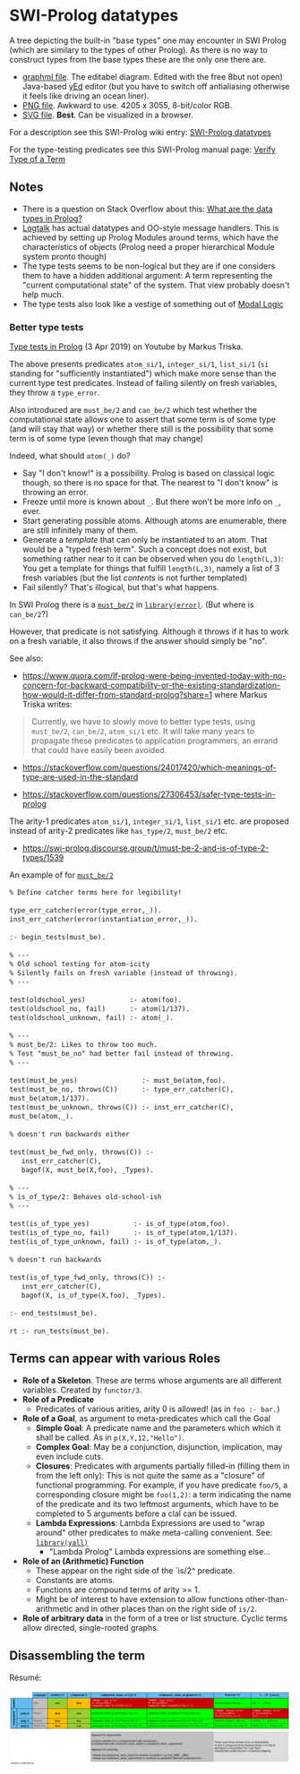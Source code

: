 # SWI-Prolog datatypes

A tree depicting the built-in "base types" one may encounter in SWI Prolog (which are 
similary to the types of other Prolog). As there is no way to construct types from the base types 
these are the only one there are.

- [graphml file](swi_prolog_types.graphml). The editabel diagram. Edited with the free 8but not open) Java-based
[yEd](https://www.yworks.com/products/yed) editor (but you have to switch off antialiasing otherwise it feels like driving
an ocean liner).
- [PNG file](swi_prolog_types.png). Awkward to use. 4205 x 3055, 8-bit/color RGB.
- [SVG file](swi_prolog_types.svg). **Best**. Can be visualized in a browser.

For a description see this SWI-Prolog wiki entry: [SWI-Prolog datatypes](https://eu.swi-prolog.org/datatypes.txt)

For the type-testing predicates see this SWI-Prolog manual page: [Verify Type of a Term](https://eu.swi-prolog.org/pldoc/man?section=typetest)

## Notes

- There is a question on Stack Overflow about this: [What are the data types in Prolog?](https://stackoverflow.com/questions/12038009/what-are-the-data-types-in-prolog)
- [Logtalk](https://logtalk.org/) has actual datatypes and OO-style message handlers. This is achieved by setting up Prolog Modules around terms, which have the characteristics of objects (Prolog need a proper hierarchical Module system pronto though)
- The type tests seems to be non-logical but they are if one considers them to have a hidden additional argument: A term representing the "current computational state" of the system. That view probably doesn't help much.
- The type tests also look like a vestige of something out of [Modal Logic](https://plato.stanford.edu/entries/logic-modal/)

### Better type tests

[Type tests in Prolog](https://www.youtube.com/watch?v=ZIv0G4b1xBQ) (3 Apr 2019) on Youtube by Markus Triska.

The above presents predicates `atom_si/1`, `integer_si/1`,  `list_si/1`  (`si` standing for "sufficiently instantiated") which make more sense than the current type test predicates. Instead of failing silently on fresh variables, they throw a `type_error`.

Also introduced are `must_be/2` and `can_be/2` which test whether the computational state allows one to assert that some term is of some type (and will stay that way) or whether there still is the possibility that some term is of some type (even though that may change)

Indeed, what should `atom(_)` do?

- Say "I don't know!" is a possibility. Prolog is based on classical logic though, so there is no space for that. The nearest to "I don't know" is throwing an error.
- Freeze until more is known about `_`. But there won't be more info on `_`, ever.
- Start generating possible atoms. Although atoms are enumerable, there are still infinitely many of them.
- Generate a _template_ that can only be instantiated to an atom. That would be a "typed fresh term". Such a concept does not exist, but something rather near to it can be observed when you do `length(L,3)`: You get a template for things that fulfill `length(L,3)`, namely a list of 3 fresh variables (but the list _contents_ is not further templated)
- Fail silently? That's illogical, but that's what happens.

In SWI Prolog there is a [`must_be/2`](https://www.swi-prolog.org/pldoc/doc_for?object=must_be/2) in [`library(error)`](https://www.swi-prolog.org/pldoc/man?section=error). (But where is `can_be/2`?) 

However, that predicate is not satisfying. Although it throws if it has to work on a fresh variable, it also throws if the answer should simply be "no". 

See also:

- https://www.quora.com/If-prolog-were-being-invented-today-with-no-concern-for-backward-compatibility-or-the-existing-standardization-how-would-it-differ-from-standard-prolog?share=1 where Markus Triska writes:

> Currently, we have to slowly move to better type tests, using `must_be/2`, `can_be/2`, `atom_si/1` etc. It will
> take many years to propagate these predicates to application programmers, an errand that could have easily
> been avoided.

- https://stackoverflow.com/questions/24017420/which-meanings-of-type-are-used-in-the-standard

- https://stackoverflow.com/questions/27306453/safer-type-tests-in-prolog

The arity-1 predicates `atom_si/1`, `integer_si/1`,  `list_si/1` etc. are proposed instead of arity-2 predicates like `has_type/2`, `must_be/2` etc.

- https://swi-prolog.discourse.group/t/must-be-2-and-is-of-type-2-types/1539

An example of for [`must_be/2`](https://www.swi-prolog.org/pldoc/doc_for?object=must_be/2)

```
% Define catcher terms here for legibility!

type_err_catcher(error(type_error,_)).
inst_err_catcher(error(instantiation_error,_)).

:- begin_tests(must_be).

% ---
% Old school testing for atom-icity
% Silently fails on fresh variable (instead of throwing).
% ---

test(oldschool_yes)           :- atom(foo).
test(oldschool_no, fail)      :- atom(1/137).
test(oldschool_unknown, fail) :- atom(_).

% ---
% must_be/2: Likes to throw too much.
% Test "must_be_no" had better fail instead of throwing.
% ---

test(must_be_yes)                :- must_be(atom,foo).
test(must_be_no, throws(C))      :- type_err_catcher(C), must_be(atom,1/137).
test(must_be_unknown, throws(C)) :- inst_err_catcher(C), must_be(atom,_).

% doesn't run backwards either

test(must_be_fwd_only, throws(C)) :-
   inst_err_catcher(C),
   bagof(X, must_be(X,foo), _Types).

% ---
% is_of_type/2: Behaves old-school-ish
% ---

test(is_of_type_yes)           :- is_of_type(atom,foo).
test(is_of_type_no, fail)      :- is_of_type(atom,1/137).
test(is_of_type_unknown, fail) :- is_of_type(atom,_).

% doesn't run backwards

test(is_of_type_fwd_only, throws(C)) :-
   inst_err_catcher(C),
   bagof(X, is_of_type(X,foo), _Types).

:- end_tests(must_be).

rt :- run_tests(must_be).
```

## Terms can appear with various Roles

- **Role of a Skeleton**. These are terms whose arguments are all different variables. Created by `functor/3`. 
- **Role of a Predicate**
  - Predicates of various arities, arity 0 is allowed! (as in `foo :- bar.`)    
- **Role of a Goal**, as argument to meta-predicates which call the Goal
  - **Simple Goal**: A predicate name and the parameters which which it shall be called. As in `p(X,Y,12,"Hello")`. 
  - **Complex Goal**: May be a conjunction, disjunction, implication, may even include cuts.
  - **Closures**: Predicates with arguments partially filled-in (filling them in from the left only): This is not
    quite the same as a "closure" of functional programming. For example, if you have 
    predicate `foo/5`, a corresponding closure might be `foo(1,2)`: a term indicating the name of the predicate
    and its two leftmost arguments, which have to be completed to 5 arguments before a clal can be issued.  
  - **Lambda Expressions**: Lambda Expressions are used to "wrap around" other predicates to make
    meta-calling convenient. See: [`library(yall)`](https://www.swi-prolog.org/pldoc/man?section=yall)
    - "Lambda Prolog" Lambda expressions are something else...  
- **Role of an (Arithmetic) Function** 
  - These appear on the right side of the `is/2^ predicate.
  - Constants are atoms.
  - Functions are compound terms of arity >= 1. 
  - Might be of interest to have extension to allow functions other-than-arithmetic and in other places than
    on the right side of `is/2`.
- **Role of arbitrary data** in the form of a tree or list structure. Cyclic terms allow directed, single-rooted graphs.

## Disassembling the term

Résumé:

![Disassembling Terms](disassembling_terms/disassembling_terms.png)

